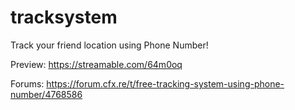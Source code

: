 # tracksystem
Track your friend location using Phone Number! 





Preview: https://streamable.com/64m0oq

Forums: https://forum.cfx.re/t/free-tracking-system-using-phone-number/4768586
